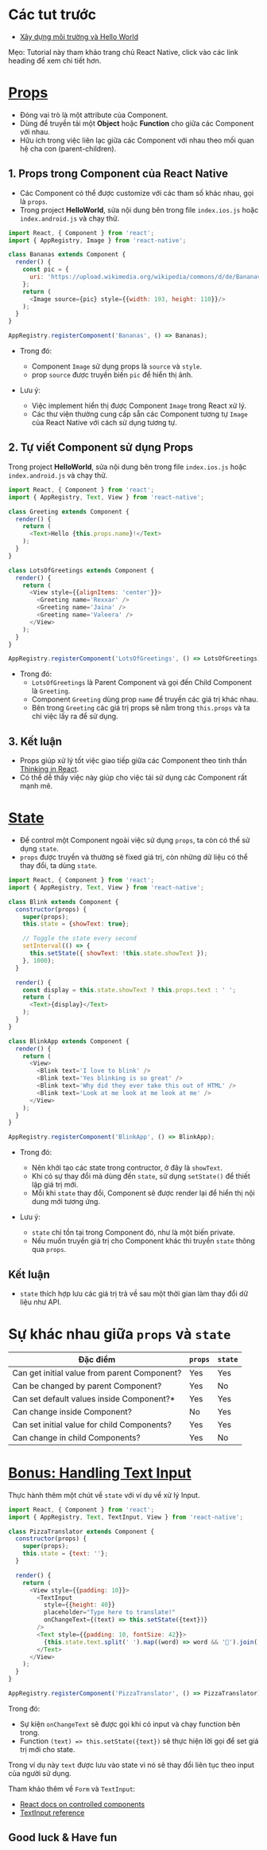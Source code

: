 # Các tut trước

- [Xây dựng môi trường và Hello World](https://github.com/midnighthack/react-native-tuts/blob/master/tut1/react-native-tut1.md)

Mẹo: Tutorial này tham khảo trang chủ React Native, click vào các link heading để xem chi tiết hơn.

# [Props](https://facebook.github.io/react-native/docs/props.html)

- Đóng vai trò là một attribute của Component.
- Dùng để truyền tải một **Object** hoặc **Function** cho giữa các Component với nhau.
- Hữu ích trong việc liên lạc giữa các Component với nhau theo mối quan hệ cha con (parent-children).

## 1. Props trong Component của React Native

- Các Component có thể được customize với các tham số khác nhau, gọi là `props`.
- Trong project **HelloWorld**, sửa nội dung bên trong file `index.ios.js` hoặc `index.android.js` và chạy thử.

```javascript
import React, { Component } from 'react';
import { AppRegistry, Image } from 'react-native';

class Bananas extends Component {
  render() {
    const pic = {
      uri: 'https://upload.wikimedia.org/wikipedia/commons/d/de/Bananavarieties.jpg'
    };
    return (
      <Image source={pic} style={{width: 193, height: 110}}/>
    );
  }
}

AppRegistry.registerComponent('Bananas', () => Bananas);
```

- Trong đó:
  + Component `Image` sử dụng props là `source` và `style`.
  + prop `source` được truyền biến `pic` để hiển thị ảnh.

- Lưu ý:
  + Việc implement hiển thị được Component `Image` trong React xử lý.
  + Các thư viện thường cung cấp sẵn các Component tương tự `Image` của React Native với cách sử dụng tương tự.

## 2. Tự viết Component sử dụng Props

Trong project **HelloWorld**, sửa nội dung bên trong file `index.ios.js` hoặc `index.android.js` và chạy thử.

```javascript
import React, { Component } from 'react';
import { AppRegistry, Text, View } from 'react-native';

class Greeting extends Component {
  render() {
    return (
      <Text>Hello {this.props.name}!</Text>
    );
  }
}

class LotsOfGreetings extends Component {
  render() {
    return (
      <View style={{alignItems: 'center'}}>
        <Greeting name='Rexxar' />
        <Greeting name='Jaina' />
        <Greeting name='Valeera' />
      </View>
    );
  }
}

AppRegistry.registerComponent('LotsOfGreetings', () => LotsOfGreetings);
```

- Trong đó:
  + `LotsOfGreetings` là Parent Component và gọi đến Child Component là `Greeting`.
  + Component `Greeting` dùng prop `name` để truyền các giá trị khác nhau.
  + Bên trong `Greeting` các giá trị props sẽ nằm trong `this.props` và ta chỉ việc lấy ra để sử dụng.

## 3. Kết luận

- Props giúp xử lý tốt việc giao tiếp giữa các Component theo tinh thần [Thinking in React](https://facebook.github.io/react/docs/thinking-in-react.html).
- Có thể dễ thấy việc này giúp cho việc tái sử dụng các Component rất mạnh mẽ.

# [State](https://facebook.github.io/react-native/docs/state.html)

- Để control một Component ngoài việc sử dụng `props`, ta còn có thể sử dụng `state`.
- `props` được truyền và thường sẽ fixed giá trị, còn những dữ liệu có thể thay đổi, ta dùng `state`.

```javascript
import React, { Component } from 'react';
import { AppRegistry, Text, View } from 'react-native';

class Blink extends Component {
  constructor(props) {
    super(props);
    this.state = {showText: true};

    // Toggle the state every second
    setInterval(() => {
      this.setState({ showText: !this.state.showText });
    }, 1000);
  }

  render() {
    const display = this.state.showText ? this.props.text : ' ';
    return (
      <Text>{display}</Text>
    );
  }
}

class BlinkApp extends Component {
  render() {
    return (
      <View>
        <Blink text='I love to blink' />
        <Blink text='Yes blinking is so great' />
        <Blink text='Why did they ever take this out of HTML' />
        <Blink text='Look at me look at me look at me' />
      </View>
    );
  }
}

AppRegistry.registerComponent('BlinkApp', () => BlinkApp);
```

- Trong đó:
  + Nên khởi tạo các state trong contructor, ở đây là `showText`.
  + Khi có sự thay đổi mà dùng đến `state`, sử dụng `setState()` để thiết lập giá trị mới.
  + Mỗi khi `state` thay đổi, Component sẽ được render lại để hiển thị nội dung mới tương ứng.

- Lưu ý:
  + `state` chỉ tồn tại trong Component đó, như là một biến private.
  + Nếu muốn truyền giá trị cho Component khác thì truyền `state` thông qua `props`.

## Kết luận

- `state` thích hợp lưu các giá trị trả về sau một thời gian làm thay đổi dữ liệu như API.

# Sự khác nhau giữa `props` và `state`

Đặc điểm | `props` | `state` |
-------- | ------- | ------- |
Can get initial value from parent Component? | Yes | Yes
Can be changed by parent Component? | Yes | No
Can set default values inside Component?* | Yes | Yes
Can change inside Component? | No | Yes
Can set initial value for child Components? | Yes | Yes
Can change in child Components? | Yes | No

# [Bonus: Handling Text Input](https://facebook.github.io/react-native/docs/handling-text-input.html)

Thực hành thêm một chút về `state` với ví dụ về xử lý Input.

```javascript
import React, { Component } from 'react';
import { AppRegistry, Text, TextInput, View } from 'react-native';

class PizzaTranslator extends Component {
  constructor(props) {
    super(props);
    this.state = {text: ''};
  }

  render() {
    return (
      <View style={{padding: 10}}>
        <TextInput
          style={{height: 40}}
          placeholder="Type here to translate!"
          onChangeText={(text) => this.setState({text})}
        />
        <Text style={{padding: 10, fontSize: 42}}>
          {this.state.text.split(' ').map((word) => word && '🍕').join(' ')}
        </Text>
      </View>
    );
  }
}

AppRegistry.registerComponent('PizzaTranslator', () => PizzaTranslator);
```

Trong đó:
- Sự kiện `onChangeText` sẽ được gọi khi có input và chạy function bên trong.
- Function `(text) => this.setState({text})` sẽ thực hiện lời gọi để set giá trị mới cho state.

Trong ví dụ này `text` được lưu vào state vì nó sẽ thay đổi liên tục theo input của người sử dụng.

Tham khảo thêm về `Form` và `TextInput`:
- [React docs on controlled components](https://facebook.github.io/react/docs/forms.html)
- [TextInput reference](https://facebook.github.io/react-native/docs/textinput.html)

## Good luck & Have fun
